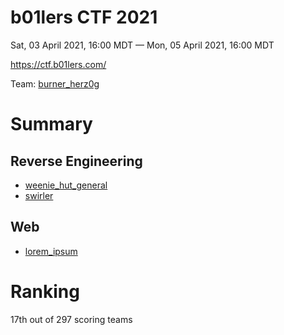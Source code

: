 # b01lers CTF 2021
Sat, 03 April 2021, 16:00 MDT — Mon, 05 April 2021, 16:00 MDT

<https://ctf.b01lers.com/>

Team: [burner_herz0g](https://ctftime.org/team/63292)

# Summary

## Reverse Engineering

* [weenie_hut_general](weenie_hut_general/)
* [swirler](swirler/)

## Web
* [lorem_ipsum](lorem_ipsum/)

# Ranking

17th out of 297 scoring teams

